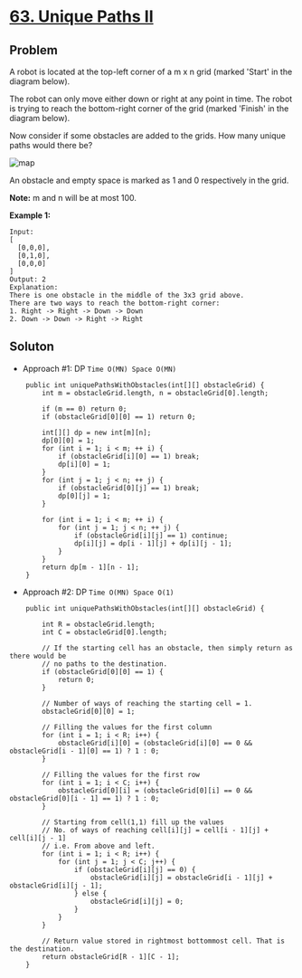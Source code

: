 # <a href='https://leetcode.com/problems/unique-paths-ii/'>63. Unique Paths II</a>

## Problem
A robot is located at the top-left corner of a m x n grid (marked 'Start' in the diagram below).

The robot can only move either down or right at any point in time. The robot is trying to reach the bottom-right corner of 
the grid (marked 'Finish' in the diagram below).

Now consider if some obstacles are added to the grids. How many unique paths would there be?

<img src='https://assets.leetcode.com/uploads/2018/10/22/robot_maze.png' alt='map'>

An obstacle and empty space is marked as 1 and 0 respectively in the grid.

<strong>Note:</strong> m and n will be at most 100.

<strong>Example 1:</strong>
```
Input:
[
  [0,0,0],
  [0,1,0],
  [0,0,0]
]
Output: 2
Explanation:
There is one obstacle in the middle of the 3x3 grid above.
There are two ways to reach the bottom-right corner:
1. Right -> Right -> Down -> Down
2. Down -> Down -> Right -> Right
```

## Soluton
- Approach #1: DP ```Time O(MN) Space O(MN)```
```
    public int uniquePathsWithObstacles(int[][] obstacleGrid) {
        int m = obstacleGrid.length, n = obstacleGrid[0].length;
        
        if (m == 0) return 0;
        if (obstacleGrid[0][0] == 1) return 0;
        
        int[][] dp = new int[m][n];
        dp[0][0] = 1;
        for (int i = 1; i < m; ++ i) {
            if (obstacleGrid[i][0] == 1) break;
            dp[i][0] = 1;
        }
        for (int j = 1; j < n; ++ j) {
            if (obstacleGrid[0][j] == 1) break;
            dp[0][j] = 1;
        }
        
        for (int i = 1; i < m; ++ i) {
            for (int j = 1; j < n; ++ j) {
                if (obstacleGrid[i][j] == 1) continue;
                dp[i][j] = dp[i - 1][j] + dp[i][j - 1];
            }
        }
        return dp[m - 1][n - 1];
    }
```

- Approach #2: DP ```Time O(MN) Space O(1)```
```
    public int uniquePathsWithObstacles(int[][] obstacleGrid) {

        int R = obstacleGrid.length;
        int C = obstacleGrid[0].length;

        // If the starting cell has an obstacle, then simply return as there would be
        // no paths to the destination.
        if (obstacleGrid[0][0] == 1) {
            return 0;
        }

        // Number of ways of reaching the starting cell = 1.
        obstacleGrid[0][0] = 1;

        // Filling the values for the first column
        for (int i = 1; i < R; i++) {
            obstacleGrid[i][0] = (obstacleGrid[i][0] == 0 && obstacleGrid[i - 1][0] == 1) ? 1 : 0;
        }

        // Filling the values for the first row
        for (int i = 1; i < C; i++) {
            obstacleGrid[0][i] = (obstacleGrid[0][i] == 0 && obstacleGrid[0][i - 1] == 1) ? 1 : 0;
        }

        // Starting from cell(1,1) fill up the values
        // No. of ways of reaching cell[i][j] = cell[i - 1][j] + cell[i][j - 1]
        // i.e. From above and left.
        for (int i = 1; i < R; i++) {
            for (int j = 1; j < C; j++) {
                if (obstacleGrid[i][j] == 0) {
                    obstacleGrid[i][j] = obstacleGrid[i - 1][j] + obstacleGrid[i][j - 1];
                } else {
                    obstacleGrid[i][j] = 0;
                }
            }
        }

        // Return value stored in rightmost bottommost cell. That is the destination.
        return obstacleGrid[R - 1][C - 1];
    }
```
